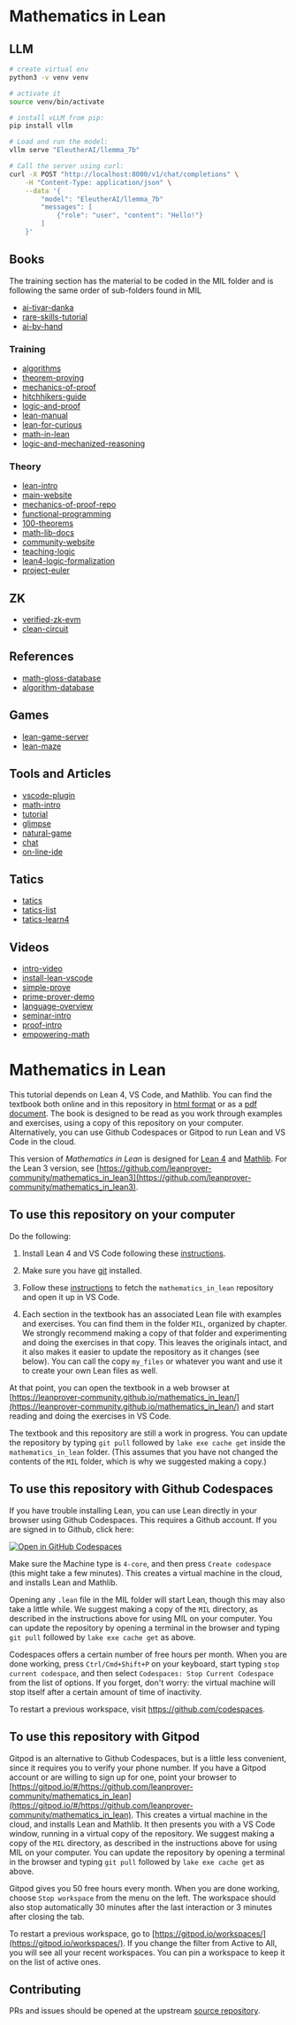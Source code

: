 # Mathematics in Lean


## LLM

```bash
# create virtual env
python3 -v venv venv

# activate it
source venv/bin/activate

# install vLLM from pip:
pip install vllm

# Load and run the model:
vllm serve "EleutherAI/llemma_7b"

# Call the server using curl:
curl -X POST "http://localhost:8000/v1/chat/completions" \
	-H "Content-Type: application/json" \
	--data '{
		"model": "EleutherAI/llemma_7b"
		"messages": [
			{"role": "user", "content": "Hello!"}
		]
	}'

```



## Books

The training section has the material to be coded in the MIL folder
and is following the same order of sub-folders found in MIL

* [ai-tivar-danka](https://www.amazon.com/Mathematics-Machine-Learning-Calculus-Probability/dp/1837027870)
* [rare-skills-tutorial](https://www.rareskills.io/zk-book)
* [ai-by-hand](https://www.byhand.ai/)

### Training

* [algorithms](https://medium.com/techie-delight/500-data-structures-and-algorithms-practice-problems-35afe8a1e222)
* [theorem-proving](https://leanprover.github.io/theorem_proving_in_lean4/)
* [mechanics-of-proof](https://hrmacbeth.github.io/math2001/)
* [hitchhikers-guide](https://github.com/blanchette/logical_verification_2023/blob/main/hitchhikers_guide.pdf)
* [logic-and-proof](https://leanprover.github.io/logic_and_proof/introduction.html)
* [lean-manual](https://lean-lang.org/lean4/doc/)
* [lean-for-curious](https://lftcm2023.github.io/tutorial/index.html)
* [math-in-lean](https://leanprover-community.github.io/mathematics_in_lean)
* [logic-and-mechanized-reasoning](https://github.com/avigad/lamr)

### Theory

* [lean-intro](https://lftcm2023.github.io/tutorial/index.html)
* [main-website](https://leanprover.github.io)
* [mechanics-of-proof-repo](https://github.com/hrmacbeth/math2001)
* [functional-programming](https://lean-lang.org/functional_programming_in_lean/)
* [100-theorems](https://leanprover-community.github.io/100.html)
* [math-lib-docs](https://leanprover-community.github.io/mathlib4_docs/)
* [community-website](https://leanprover-community.github.io/)
* [teaching-logic](https://www.andrew.cmu.edu/user/avigad/Talks/fmtea.pdf)
* [lean4-logic-formalization](https://github.com/iehality/lean4-logic/tree/master)
* [project-euler](https://github.com/pcpthm/pe/blob/master/PE.lean)

## ZK

* [verified-zk-evm](https://github.com/Verified-zkEVM/ZKLib)
* [clean-circuit](https://github.com/Verified-zkEVM/clean)

## References
* [math-gloss-database](https://mathgloss.github.io/MathGloss/)
* [algorithm-database](https://www.techiedelight.com/)

## Games
* [lean-game-server](https://adam.math.hhu.de/#/)
* [lean-maze](https://github.com/dwrensha/lean4-maze)

## Tools and Articles
* [vscode-plugin](https://www.youtube.com/watch?v=zyXtbb_eYbY)
* [math-intro](https://leanprover-community.github.io/mathematics_in_lean/C01_Introduction.html)
* [tutorial](https://leanprover-community.github.io/learn.html)
* [glimpse](https://github.com/PatrickMassot/GlimpseOfLean)
* [natural-game](https://adam.math.hhu.de/#/g/hhu-adam/NNG4)
* [chat](https://leanprover.zulipchat.com/)
* [on-line-ide](https://lean.math.hhu.de/)

## Tatics


* [tatics](https://github.com/leanprover/theorem_proving_in_lean4/blob/master/tactics.md)
* [tatics-list](https://github.com/henry-hz/lean3-tactic-lean4)
* [tatics-learn4](https://github.com/madvorak/lean4-tactics)

## Videos

* [intro-video](https://www.youtube.com/watch?v=S-aGjgIDQZY)
* [install-lean-vscode](https://www.youtube.com/watch?v=yZo6k48L0VY)
* [simple-prove](https://www.youtube.com/watch?v=POHVMMG7pqE&list=PL88g1zsvCrjexLVWaHTnXs23kuwDUZIbL)
* [prime-prover-demo](https://www.youtube.com/watch?v=b59fpAJ8Mfs&list=PL88g1zsvCrjexLVWaHTnXs23kuwDUZIbL&index=2)
* [language-overview](https://www.youtube.com/watch?v=UeGvhfW1v9M)
* [seminar-intro](https://www.youtube.com/watch?v=S-aGjgIDQZY)
* [proof-intro](https://www.youtube.com/watch?v=Lji9_p6rkPc&list=PLLSwxwJoqOFFXB1bEL643JIgQMI11bkih)
* [empowering-math](https://www.youtube.com/watch?v=rDe0nIHINXs&t=1865s)


# Mathematics in Lean

This tutorial depends on Lean 4, VS Code, and Mathlib.
You can find the textbook both online and in this repository
in
[html format](https://leanprover-community.github.io/mathematics_in_lean/)
or as a
[pdf document](https://leanprover-community.github.io/mathematics_in_lean/mathematics_in_lean.pdf).
The book is designed to be read as you
work through examples and exercises,
using a copy of this repository on your computer.
Alternatively, you can use Github Codespaces or Gitpod to run Lean and VS Code in the cloud.

This version of *Mathematics in Lean* is designed for [Lean 4](https://leanprover.github.io/) and
[Mathlib](https://github.com/leanprover-community/mathlib4).
For the Lean 3 version, see [https://github.com/leanprover-community/mathematics_in_lean3](https://github.com/leanprover-community/mathematics_in_lean3).


## To use this repository on your computer

Do the following:

1. Install Lean 4 and VS Code following
   these [instructions](https://leanprover-community.github.io/get_started.html).

2. Make sure you have [git](https://git-scm.com/) installed.

3. Follow these [instructions](https://leanprover-community.github.io/install/project.html#working-on-an-existing-project)
   to fetch the `mathematics_in_lean` repository and open it up in VS Code.

4. Each section in the textbook has an associated Lean file with examples and exercises.
   You can find them in the folder `MIL`, organized by chapter.
   We strongly recommend making a copy of that folder and experimenting and doing the
   exercises in that copy.
   This leaves the originals intact, and it also makes it easier to update the repository as it changes (see below).
   You can call the copy `my_files` or whatever you want and use it to create
   your own Lean files as well.

At that point, you can open the textbook in a web browser
at [https://leanprover-community.github.io/mathematics_in_lean/](https://leanprover-community.github.io/mathematics_in_lean/)
and start reading and doing the exercises in VS Code.

The textbook and this repository are still a work in progress.
You can update the repository by typing `git pull`
followed by `lake exe cache get` inside the `mathematics_in_lean` folder.
(This assumes that you have not changed the contents of the `MIL` folder,
which is why we suggested making a copy.)


## To use this repository with Github Codespaces

If you have trouble installing Lean, you can use Lean directly in your browser using Github
Codespaces.
This requires a Github account. If you are signed in to Github, click here:

<a href='https://codespaces.new/leanprover-community/mathematics_in_lean' target="_blank" rel="noreferrer noopener"><img src='https://github.com/codespaces/badge.svg' alt='Open in GitHub Codespaces' style='max-width: 100%;'></a>

Make sure the Machine type is `4-core`, and then press `Create codespace`
(this might take a few minutes).
This creates a virtual machine in the cloud,
and installs Lean and Mathlib.

Opening any `.lean` file in the MIL folder will start Lean,
though this may also take a little while.
We suggest making a copy of the `MIL` directory, as described
in the instructions above for using MIL on your computer.
You can update the repository by opening a terminal in the browser
and typing `git pull` followed by `lake exe cache get` as above.

Codespaces offers a certain number of free hours per month. When you are done working,
press `Ctrl/Cmd+Shift+P` on your keyboard, start typing `stop current codespace`, and then
select `Codespaces: Stop Current Codespace` from the list of options.
If you forget, don't worry: the virtual machine will stop itself after a certain
amount of time of inactivity.

To restart a previous workspace, visit <https://github.com/codespaces>.


## To use this repository with Gitpod

Gitpod is an alternative to Github Codespaces, but is a little less convenient,
since it requires you to verify your phone number.
If you have a Gitpod account or are willing to sign up for one,
point your browser to
[https://gitpod.io/#/https://github.com/leanprover-community/mathematics_in_lean](https://gitpod.io/#/https://github.com/leanprover-community/mathematics_in_lean).
This creates a virtual machine in the cloud,
and installs Lean and Mathlib.
It then presents you with a VS Code window, running in a virtual
copy of the repository.
We suggest making a copy of the `MIL` directory, as described
in the instructions above for using MIL on your computer.
You can update the repository by opening a terminal in the browser
and typing `git pull` followed by `lake exe cache get` as above.

Gitpod gives you 50 free hours every month.
When you are done working, choose `Stop workspace` from the menu on the left.
The workspace should also stop automatically
30 minutes after the last interaction or 3 minutes after closing the tab.

To restart a previous workspace, go to [https://gitpod.io/workspaces/](https://gitpod.io/workspaces/).
If you change the filter from Active to All, you will see all your recent workspaces.
You can pin a workspace to keep it on the list of active ones.


## Contributing

PRs and issues should be opened at the upstream
[source repository](https://github.com/avigad/mathematics_in_lean_source).
